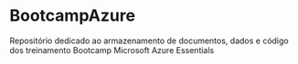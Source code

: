 # BootcampAzure
Repositório dedicado ao armazenamento de documentos, dados e código dos treinamento Bootcamp Microsoft Azure Essentials
